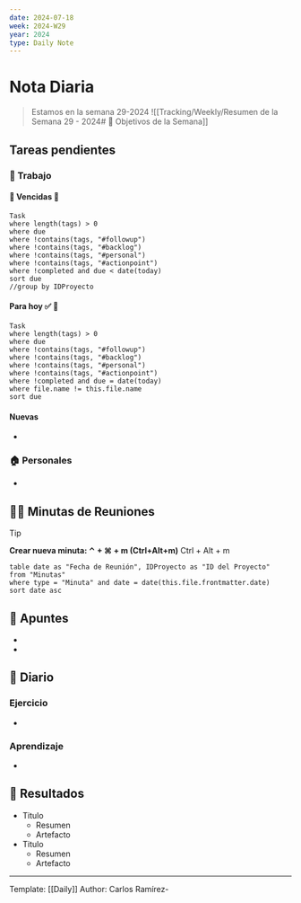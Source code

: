 ```yaml
---
date: 2024-07-18
week: 2024-W29
year: 2024
type: Daily Note
---
```


 
# Nota Diaria

> Estamos en la semana 29-2024
![[Tracking/Weekly/Resumen de la Semana 29 - 2024# 🥅 Objetivos de la Semana]]

## Tareas pendientes
### 👷 Trabajo
#### 🚩 Vencidas 👀 
 ```dataview
Task
where length(tags) > 0
where due
where !contains(tags, "#followup")
where !contains(tags, "#backlog")
where !contains(tags, "#personal")
where !contains(tags, "#actionpoint")
where !completed and due < date(today)
sort due
//group by IDProyecto
 ```
#### Para hoy ✅ 💪
 ```dataview
Task
where length(tags) > 0
where due
where !contains(tags, "#followup")
where !contains(tags, "#backlog")
where !contains(tags, "#personal")
where !contains(tags, "#actionpoint")
where !completed and due = date(today)
where file.name != this.file.name
sort due
 ```
#### Nuevas
-
### 🏠 Personales
-
## 🧑‍💼 Minutas de Reuniones

 > [!TIP]
 > **Crear nueva minuta: ⌃ + ⌘ + m (Ctrl+Alt+m)**
 >  Ctrl + Alt + m

 ```dataview
table date as "Fecha de Reunión", IDProyecto as "ID del Proyecto"
from "Minutas"
where type = "Minuta" and date = date(this.file.frontmatter.date)
sort date asc
```

## 📓 Apuntes
- 
- 
## 📘 Diario

### Ejercicio
- 
### Aprendizaje
- 
## 🦄  Resultados
- Titulo
	- Resumen
	- Artefacto
- Titulo
	- Resumen
	- Artefacto


---
Template: [[Daily]]
Author: Carlos Ramírez-